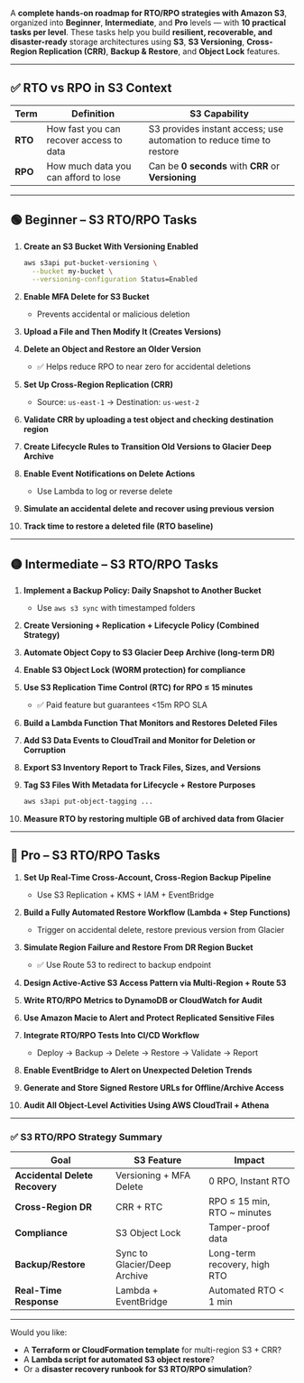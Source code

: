 A **complete hands-on roadmap for RTO/RPO strategies with Amazon S3**, organized into **Beginner**, **Intermediate**, and **Pro** levels — with **10 practical tasks per level**. These tasks help you build **resilient, recoverable, and disaster-ready** storage architectures using **S3**, **S3 Versioning**, **Cross-Region Replication (CRR)**, **Backup & Restore**, and **Object Lock** features.

---

## ✅ RTO vs RPO in S3 Context

| Term | Definition | S3 Capability |
|------|------------|----------------|
| **RTO** | How fast you can recover access to data | S3 provides instant access; use automation to reduce time to restore |
| **RPO** | How much data you can afford to lose | Can be **0 seconds** with **CRR** or **Versioning** |

---

## 🟢 Beginner – S3 RTO/RPO Tasks

1. **Create an S3 Bucket With Versioning Enabled**
   ```bash
   aws s3api put-bucket-versioning \
     --bucket my-bucket \
     --versioning-configuration Status=Enabled
   ```

2. **Enable MFA Delete for S3 Bucket**
   - Prevents accidental or malicious deletion

3. **Upload a File and Then Modify It (Creates Versions)**

4. **Delete an Object and Restore an Older Version**
   - ✅ Helps reduce RPO to near zero for accidental deletions

5. **Set Up Cross-Region Replication (CRR)**
   - Source: `us-east-1` → Destination: `us-west-2`

6. **Validate CRR by uploading a test object and checking destination region**

7. **Create Lifecycle Rules to Transition Old Versions to Glacier Deep Archive**

8. **Enable Event Notifications on Delete Actions**
   - Use Lambda to log or reverse delete

9. **Simulate an accidental delete and recover using previous version**

10. **Track time to restore a deleted file (RTO baseline)**

---

## 🟡 Intermediate – S3 RTO/RPO Tasks

1. **Implement a Backup Policy: Daily Snapshot to Another Bucket**
   - Use `aws s3 sync` with timestamped folders

2. **Create Versioning + Replication + Lifecycle Policy (Combined Strategy)**

3. **Automate Object Copy to S3 Glacier Deep Archive (long-term DR)**

4. **Enable S3 Object Lock (WORM protection) for compliance**

5. **Use S3 Replication Time Control (RTC) for RPO ≤ 15 minutes**
   - ✅ Paid feature but guarantees <15m RPO SLA

6. **Build a Lambda Function That Monitors and Restores Deleted Files**

7. **Add S3 Data Events to CloudTrail and Monitor for Deletion or Corruption**

8. **Export S3 Inventory Report to Track Files, Sizes, and Versions**

9. **Tag S3 Files With Metadata for Lifecycle + Restore Purposes**
   ```bash
   aws s3api put-object-tagging ...
   ```

10. **Measure RTO by restoring multiple GB of archived data from Glacier**

---

## 🔴 Pro – S3 RTO/RPO Tasks

1. **Set Up Real-Time Cross-Account, Cross-Region Backup Pipeline**
   - Use S3 Replication + KMS + IAM + EventBridge

2. **Build a Fully Automated Restore Workflow (Lambda + Step Functions)**
   - Trigger on accidental delete, restore previous version from Glacier

3. **Simulate Region Failure and Restore From DR Region Bucket**
   - ✅ Use Route 53 to redirect to backup endpoint

4. **Design Active-Active S3 Access Pattern via Multi-Region + Route 53**

5. **Write RTO/RPO Metrics to DynamoDB or CloudWatch for Audit**

6. **Use Amazon Macie to Alert and Protect Replicated Sensitive Files**

7. **Integrate RTO/RPO Tests Into CI/CD Workflow**
   - Deploy → Backup → Delete → Restore → Validate → Report

8. **Enable EventBridge to Alert on Unexpected Deletion Trends**

9. **Generate and Store Signed Restore URLs for Offline/Archive Access**

10. **Audit All Object-Level Activities Using AWS CloudTrail + Athena**

---

### ✅ S3 RTO/RPO Strategy Summary

| Goal | S3 Feature | Impact |
|------|------------|--------|
| **Accidental Delete Recovery** | Versioning + MFA Delete | 0 RPO, Instant RTO |
| **Cross-Region DR** | CRR + RTC | RPO ≤ 15 min, RTO ~ minutes |
| **Compliance** | S3 Object Lock | Tamper-proof data |
| **Backup/Restore** | Sync to Glacier/Deep Archive | Long-term recovery, high RTO |
| **Real-Time Response** | Lambda + EventBridge | Automated RTO < 1 min |

---

Would you like:
- A **Terraform or CloudFormation template** for multi-region S3 + CRR?
- A **Lambda script for automated S3 object restore**?
- Or a **disaster recovery runbook for S3 RTO/RPO simulation**?

